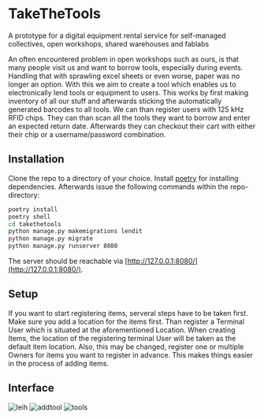 
# TakeTheTools
A prototype for a digital equipment rental service for self-managed collectives, open workshops, shared warehouses and fablabs

An often encountered problem in open workshops such as ours, is that many people visit us and want to borrow tools, especially during events.
Handling that with sprawling excel sheets or even worse, paper was no longer an option. 
With this we aim to create a tool which enables us to electronically lend tools or equipment to users. 
This works by first making inventory of all our stuff and afterwards sticking the automatically generated barcodes to all tools. We can than register users
with 125 kHz RFID chips. They can than scan all the tools they want to borrow and enter an expected return date. Afterwards they can checkout their cart with either
their chip or a username/password combination.

## Installation
Clone the repo to a directory of your choice. Install [poetry](https://python-poetry.org/docs/) for installing dependencies. Afterwards issue the following commands within the repo-directory:
```bash
poetry install
poetry shell
cd takethetools
python manage.py makemigrations lendit
python manage.py migrate
python manage.py runserver 8080
```
The server should be reachable via [http://127.0.0.1:8080/](http://127.0.0.1:8080/).

## Setup

If you want to start registering items, serveral steps have to be taken first. 
Make sure you add a location for the items first. Than register a Terminal User which is situated at the aforementioned Location. When creating Items, the location of the registering terminal User will be taken as the default item location.
Also, this may be changed, register one or multiple Owners for items you want to register in advance. This makes things easier in the process of adding items.

## Interface
![leih](https://user-images.githubusercontent.com/1584749/111876908-10d3fb80-89a1-11eb-9ea3-ab28cf536c57.png)
![addtool](https://user-images.githubusercontent.com/1584749/111876911-129dbf00-89a1-11eb-98e0-adc3818c0dbb.png)
![tools](https://user-images.githubusercontent.com/1584749/111886671-cddd4c80-89cf-11eb-9e9f-072865ec1165.png)
